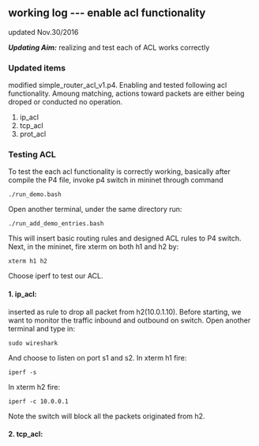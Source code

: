 ## working log --- enable acl functionality
updated Nov.30/2016

___Updating Aim:___ realizing and test each of ACL works correctly
### Updated items
modified simple_router_acl_v1.p4. Enabling and tested following acl functionality. Amoung matching, actions toward packets are either being droped or conducted no operation.

1. ip_acl 
2. tcp_acl 
3. prot_acl 

### Testing ACL
To test the each acl functionality is correctly working, basically after compile the P4 file, invoke p4 switch in mininet through command
```
./run_demo.bash
```
Open another terminal, under the same directory run:
```
./run_add_demo_entries.bash
```
This will insert basic routing rules and designed ACL rules to P4 switch.
Next, in the mininet, fire xterm on both h1 and h2 by:
```
xterm h1 h2
```
Choose iperf to test our ACL. 

#### 1. ip_acl: 
inserted as rule to drop all packet from h2(10.0.1.10). 
Before starting, we want to monitor the traffic inbound and outbound on switch. Open another terminal and type in:
```
sudo wireshark
```
And choose to listen on port s1 and s2.
In xterm h1 fire:
```
iperf -s
```
In xterm h2 fire:
```
iperf -c 10.0.0.1
```
Note the switch will block all the packets originated from h2. 

#### 2. tcp_acl:
